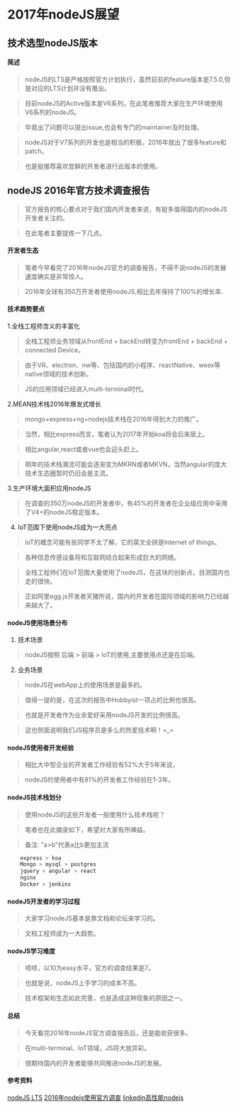 # 2017年nodeJS展望
## 技术选型nodeJS版本

#### 简述
> nodeJS的LTS是严格按照官方计划执行，虽然目前的feature版本是7.5.0,但是对应的LTS计划并没有推出。

> 目前nodeJS的Acitve版本是V6系列，在此笔者推荐大家在生产环境使用V6系列的nodeJS。

> 毕竟出了问题可以提出issue,也会有专门的maintainer及时处理。

> nodeJS对于V7系列的开发也是相当的积极，2016年就出了很多feature和patch。

> 也是挺推荐喜欢尝鲜的开发者进行此版本的使用。

## nodeJS 2016年官方技术调查报告

> 官方报告的核心要点对于我们国内开发者来说，有挺多值得国内的nodeJS开发者关注的。

> 在此笔者主要提炼一下几点。

#### 开发者生态
> 笔者今早看完了2016年nodeJS官方的调查报告，不得不说nodeJS的发展速度确实是非常惊人。

> 2016年全球有350万开发者使用nodeJS,相比去年保持了100%的增长率.

#### 技术趋势要点
1.全栈工程师含义的丰富化

> 全栈工程师业务领域从frontEnd + backEnd转变为frontEnd + backEnd + connected Device。

> 由于VR、electron、nw等、包括国内的小程序、reactNative、weex等native领域的技术创新。

> JS的应用领域已经进入multi-terminal时代。

2.MEAN技术栈2016年爆发式增长

> mongo+express+ng+nodejs技术栈在2016年得到大力的推广。

> 当然，相比express而言，笔者认为2017年开始koa将会后来居上。

> 相比angular,react或者vue也会迎头赶上。

> 明年的技术栈潮流可能会逐渐变为MKRN或者MKVN，当然angular的庞大技术生态圈暂时仍旧会是主流。

3.生产环境大面积应用nodeJS

> 在调查的350万nodeJS的开发者中，有45%的开发者在企业级应用中采用了V4+的nodeJS稳定版本。

4. IoT范围下使用nodeJS成为一大亮点

> IoT的概念可能有些同学不太了解，它的英文全拼是Internet of things。

> 各种信息传感设备将和互联网结合起来形成巨大的网络。

> 全栈工程师们在IoT范围大量使用了nodeJS，在这块的创新点，目测国内也走的很快。

> 正如阿里egg.js开发者天猪所说，国内的开发者在国际领域的影响力已经越来越大了。

#### nodeJS使用场景分布

1. 技术场景

> nodeJS按照 后端 > 前端 > IoT的使用,主要使用点还是在后端。

2. 业务场景

> nodeJS在webApp上的使用场景是最多的。

> 值得一提的是，在这次的报告中Hobbyist一项占的比例也很高。

> 也就是开发者作为业余爱好采用nodeJS开发的比例很高。

> 这也侧面说明我们JS程序员是多么的热爱技术啊！=_=

#### nodeJS使用者开发经验

> 相比大中型企业的开发者工作经验有52%大于5年来说，

> nodeJS的使用者中有81%的开发者工作经验在1-3年。

#### nodeJS技术栈划分

> 使用nodeJS的这些开发者一般使用什么技术栈呢？

> 笔者也在此摘录如下，希望对大家有所裨益。

> 备注: "a>b"代表a比b更加主流

```bash
    express > koa
    Mongo > mysql > postgres
    jquery > angular > react 
    nginx 
    Docker > jenkins 
```

#### nodeJS开发者的学习过程

> 大家学习nodeJS基本是靠文档和论坛来学习的。

> 文档工程师成为一大趋势。

#### nodeJS学习难度

> 啧啧，以10为easy水平，官方的调查结果是7。

> 也就是说，nodeJS上手学习的成本不高。

> 技术框架和生态如此完善，也是造成这种现象的原因之一。


#### 总结

> 今天看完2016年nodeJS官方调查报告后，还是能收获很多。

> 在multi-terminal、IoT领域，JS将大放异彩。

> 很期待国内的开发者能够共同推进nodeJS的发展。

#### 参考资料
[nodeJS LTS](https://github.com/nodejs/LTS#lts-schedule)
[2016年nodejs使用官方调查](https://nodejs.org/static/documents/2016-survey-report.pdf)
[linkedin高性能nodejs](https://engineering.linkedin.com/nodejs/blazing-fast-nodejs-10-performance-tips-linkedin-mobile)